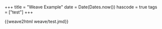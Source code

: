 +++
title = "Weave Example"
date = Date(Dates.now())
hascode = true
tags = ["test"]
+++

{{weave2html weave/test.jmd}}
